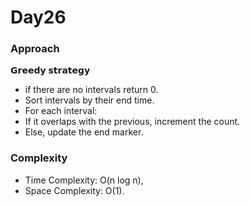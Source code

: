 # Day26

### Approach

𝗚𝗿𝗲𝗲𝗱𝘆 𝘀𝘁𝗿𝗮𝘁𝗲𝗴𝘆
- if there are no intervals return 0.
- Sort intervals by their end time.
- For each interval:
 - If it overlaps with the previous, increment the count.
 - Else, update the end marker.

### Complexity

- Time Complexity: O(n log n),
- Space Complexity: O(1).
